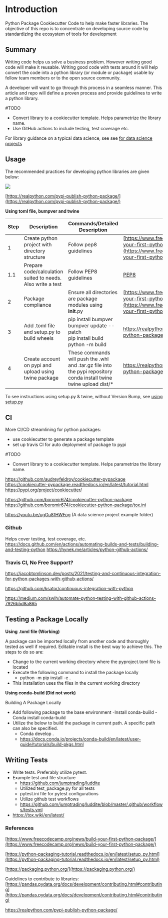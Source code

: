# Introduction

Python Package Cookiecutter Code to help make faster libraries. The objective of this repo is to concentrate on developing source code by standardizing the ecosystem of tools for development

## Summary

Writing code helps us solve a business problem. However writing good code will make it reusable. Writing good code with tests around it will help convert the code into a python library (or module or package) usable by fellow team members or to the open source community.

A developer will want to go through this process in a seamless manner. This article and repo will define a proven process and provide guidelines to write a python library.

 #TODO

- Convert library to a cookiecutter template. Helps parametrize the library name.
- Use GitHub actions to include testing, test coverage etc.

For library guidance on a typical data science, see see [for data science projects](docs\data_science_guidance.md)

## Usage

The recommended practices for developing python libraries are given below:

<img src="docs/package_development.svg" width=auto, height=auto/>

[https://realpython.com/pypi-publish-python-package/](https://realpython.com/pypi-publish-python-package/)

**Using toml file, bumpver and twine**

| Step |  Description | Commands/Detailed Description | Reference |
|---|---|---|---|
| 1 | Create python project with directory structure | Follow pep8 guidelines | [https://www.freecodecamp.org/news/build-your-first-python-package/](https://www.freecodecamp.org/news/build-your-first-python-package/) |
| 1.1 | Prepare code/calculation suited to needs. <br> Also write a test | Follow PEP8 guidelines | [PEP8](https://realpython.com/python-pep8/) |
| 2 | Package compliance | Ensure all directories are package modules using **init**.py  | [https://www.freecodecamp.org/news/build-your-first-python-package/](https://www.freecodecamp.org/news/build-your-first-python-package/) |
| 3 | Add .toml file and setup.py to build wheels | pip install bumpver <br> bumpver update --patch  <br> pip install build <br> python -m build | <https://realpython.com/pypi-publish-python-package/> |
| 4 | Create account on pypi and upload using twine package | These commands will push the .whl and .tar.gz file into the pypi repository <br> conda install twine <br> twine upload dist/*  | <https://realpython.com/pypi-publish-python-package/> |

To see instructions using setup.py & twine, without Version Bump, see [using setup.py](docs\using_setuppy.md)

## CI

More CI/CD streamlining for python packages:

- use cookiecutter to generate a package template
- set up travis CI for auto deployment of package to pypi

 #TODO

- Convert library to a cookiecutter template. Helps parametrize the library name.

<https://github.com/audreyfeldroy/cookiecutter-pypackage>
<https://cookiecutter-pypackage.readthedocs.io/en/latest/tutorial.html>
<https://pypi.org/project/cookiecutter/>

<https://github.com/boromir674/cookiecutter-python-package>
<https://github.com/boromir674/cookiecutter-python-package/tox.ini>

<https://youtu.be/ugGu8fHWFog> (A data science project example folder)

### Github

Helps cover testing, test coverage, etc.
<https://docs.github.com/en/actions/automating-builds-and-tests/building-and-testing-python>
<https://hynek.me/articles/python-github-actions/>

### Travis CI, No Free Support?

<https://jacobtomlinson.dev/posts/2021/testing-and-continuous-integration-for-python-packages-with-github-actions/>

<https://github.com/ksator/continuous-integration-with-python>

<https://medium.com/swlh/automate-python-testing-with-github-actions-7926b5d8a865>

## Testing a Package Locally

**Using .toml file (Working)**

A package can be imported locally from another code and thoroughly tested as well if required. Editable install is the best way to achieve this.
The steps to do so are:

- Change to the current working directory where the pyproject.toml file is located
- Execute the following command to install the package locally
  - python -m pip install -e .
- This installation uses the files in the current working directory

**Using conda-build (Did not work)**

Building A Package Locally

- Add following package to the base environment
    -Install conda-buiild
    -Conda install conda-build
- Utilize the below to build the package in current path. A specific path can also be specified.
  - Conda develop .
  - <https://docs.conda.io/projects/conda-build/en/latest/user-guide/tutorials/build-pkgs.html>

## Writing Tests

- Write tests. Preferably utilize pytest.
- Example test and file structure
  - <https://github.com/jumptrading/luddite>
  - Utilized test_package.py for all tests
  - pytest.ini file for pytest configurations
  - Utilize github test workflows
  - <https://github.com/jumptrading/luddite/blob/master/.github/workflows/tests.yml>
- <https://tox.wiki/en/latest/>

### References

[https://www.freecodecamp.org/news/build-your-first-python-package/](https://www.freecodecamp.org/news/build-your-first-python-package/)

[https://python-packaging-tutorial.readthedocs.io/en/latest/setup_py.html](https://python-packaging-tutorial.readthedocs.io/en/latest/setup_py.html)

[https://packaging.python.org/](https://packaging.python.org/)

Guidelines to contribute to libraries:
[https://pandas.pydata.org/docs/development/contributing.html#contributing](https://pandas.pydata.org/docs/development/contributing.html#contributing)

<https://realpython.com/pypi-publish-python-package/>
